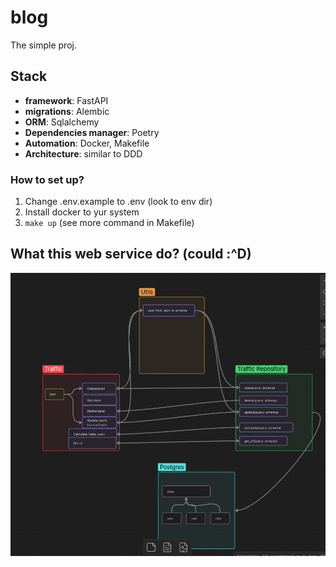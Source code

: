 # blog

The simple proj.

## Stack

- **framework**: FastAPI
- **migrations**: Alembic
- **ORM**: Sqlalchemy
- **Dependencies manager**: Poetry
- **Automation**: Docker, Makefile
- **Architecture**: similar to DDD

### How to set up?
1) Change .env.example to .env (look to env dir)
2) Install docker to yur system
3) `make up` (see more command in Makefile)


## What this web service do? (could :^D)
![graphs](graphs.png)


